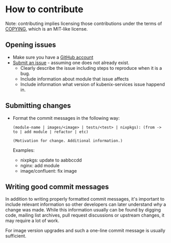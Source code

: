 # How to contribute

Note: contributing implies licensing those contributions
under the terms of [COPYING](../LICENSE), which is an MIT-like license.

## Opening issues

* Make sure you have a [GitHub account](https://github.com/signup/free)
* [Submit an issue](https://github.com/xtruder/kubenix-modules/issues) - assuming one does not already exist.
  * Clearly describe the issue including steps to reproduce when it is a bug.
  * Include information about module that issue affects
  * Include information what version of kubenix-services issue happend in.

## Submitting changes

* Format the commit messages in the following way:

  ```
  (module-name | images/<image> | tests/<test> | nixpkgs): (from -> to | add module | refactor | etc)

  (Motivation for change. Additional information.)
  ```

  Examples:

  * nixpkgs: update to aabbccdd
  * nginx: add module
  * image/confluent: fix image

## Writing good commit messages

In addition to writing properly formatted commit messages, it's important to include relevant information so other developers can later understand *why* a change was made. While this information usually can be found by digging code, mailing list archives, pull request discussions or upstream changes, it may require a lot of work.

For image version upgrades and such a one-line commit message is usually sufficient.
